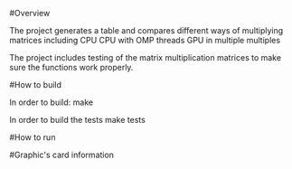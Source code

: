 
#Overview

The project generates a table and compares different ways of multiplying matrices including
CPU
CPU with OMP threads
GPU in multiple multiples

The project includes testing of the matrix multiplication matrices to make sure the functions work properly.

#How to build

In order to build:
make

In order to build the tests
make tests

#How to run

#Graphic's card information
